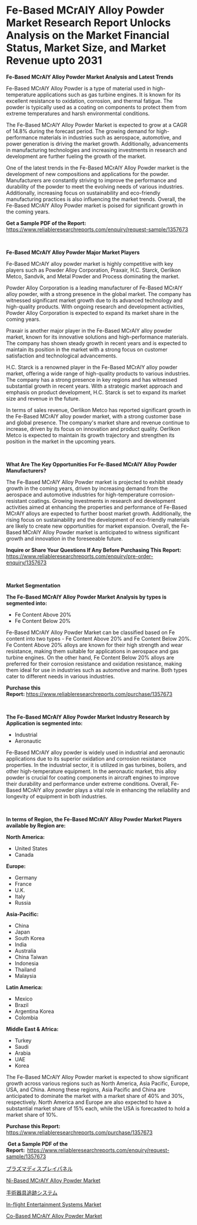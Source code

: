 <p><h1>Fe-Based MCrAlY Alloy Powder Market Research Report Unlocks Analysis on the Market Financial Status, Market Size, and Market Revenue upto 2031</h1></p><p><strong>Fe-Based MCrAlY Alloy Powder Market Analysis and Latest Trends</strong></p>
<p><p>Fe-Based MCrAlY Alloy Powder is a type of material used in high-temperature applications such as gas turbine engines. It is known for its excellent resistance to oxidation, corrosion, and thermal fatigue. The powder is typically used as a coating on components to protect them from extreme temperatures and harsh environmental conditions.</p><p>The Fe-Based MCrAlY Alloy Powder Market is expected to grow at a CAGR of 14.8% during the forecast period. The growing demand for high-performance materials in industries such as aerospace, automotive, and power generation is driving the market growth. Additionally, advancements in manufacturing technologies and increasing investments in research and development are further fueling the growth of the market.</p><p>One of the latest trends in the Fe-Based MCrAlY Alloy Powder market is the development of new compositions and applications for the powder. Manufacturers are constantly striving to improve the performance and durability of the powder to meet the evolving needs of various industries. Additionally, increasing focus on sustainability and eco-friendly manufacturing practices is also influencing the market trends. Overall, the Fe-Based MCrAlY Alloy Powder market is poised for significant growth in the coming years.</p></p>
<p><strong>Get a Sample PDF of the Report:&nbsp;</strong> <a href="https://www.reliableresearchreports.com/enquiry/request-sample/1357673">https://www.reliableresearchreports.com/enquiry/request-sample/1357673</a></p>
<p>&nbsp;</p>
<p><strong>Fe-Based MCrAlY Alloy Powder Major Market Players</strong></p>
<p><p>Fe-Based MCrAlY alloy powder market is highly competitive with key players such as Powder Alloy Corporation, Praxair, H.C. Starck, Oerlikon Metco, Sandvik, and Metal Powder and Process dominating the market. </p><p>Powder Alloy Corporation is a leading manufacturer of Fe-Based MCrAlY alloy powder, with a strong presence in the global market. The company has witnessed significant market growth due to its advanced technology and high-quality products. With ongoing research and development activities, Powder Alloy Corporation is expected to expand its market share in the coming years.</p><p>Praxair is another major player in the Fe-Based MCrAlY alloy powder market, known for its innovative solutions and high-performance materials. The company has shown steady growth in recent years and is expected to maintain its position in the market with a strong focus on customer satisfaction and technological advancements.</p><p>H.C. Starck is a renowned player in the Fe-Based MCrAlY alloy powder market, offering a wide range of high-quality products to various industries. The company has a strong presence in key regions and has witnessed substantial growth in recent years. With a strategic market approach and emphasis on product development, H.C. Starck is set to expand its market size and revenue in the future.</p><p>In terms of sales revenue, Oerlikon Metco has reported significant growth in the Fe-Based MCrAlY alloy powder market, with a strong customer base and global presence. The company's market share and revenue continue to increase, driven by its focus on innovation and product quality. Oerlikon Metco is expected to maintain its growth trajectory and strengthen its position in the market in the upcoming years.</p></p>
<p>&nbsp;</p>
<p><strong>What Are The Key Opportunities For Fe-Based MCrAlY Alloy Powder Manufacturers?</strong></p>
<p><p>The Fe-Based MCrAlY Alloy Powder market is projected to exhibit steady growth in the coming years, driven by increasing demand from the aerospace and automotive industries for high-temperature corrosion-resistant coatings. Growing investments in research and development activities aimed at enhancing the properties and performance of Fe-Based MCrAlY alloys are expected to further boost market growth. Additionally, the rising focus on sustainability and the development of eco-friendly materials are likely to create new opportunities for market expansion. Overall, the Fe-Based MCrAlY Alloy Powder market is anticipated to witness significant growth and innovation in the foreseeable future.</p></p>
<p><strong>Inquire or Share Your Questions If Any Before Purchasing This Report:</strong> <a href="https://www.reliableresearchreports.com/enquiry/pre-order-enquiry/1357673">https://www.reliableresearchreports.com/enquiry/pre-order-enquiry/1357673</a></p>
<p>&nbsp;</p>
<p><strong>Market Segmentation</strong></p>
<p><strong>The Fe-Based MCrAlY Alloy Powder Market Analysis by types is segmented into:</strong></p>
<p><ul><li>Fe Content Above 20%</li><li>Fe Content Below 20%</li></ul></p>
<p><p>Fe-Based MCrAlY Alloy Powder Market can be classified based on Fe content into two types - Fe Content Above 20% and Fe Content Below 20%. Fe Content Above 20% alloys are known for their high strength and wear resistance, making them suitable for applications in aerospace and gas turbine engines. On the other hand, Fe Content Below 20% alloys are preferred for their corrosion resistance and oxidation resistance, making them ideal for use in industries such as automotive and marine. Both types cater to different needs in various industries.</p></p>
<p><strong>Purchase this Report:&nbsp;</strong><a href="https://www.reliableresearchreports.com/purchase/1357673">https://www.reliableresearchreports.com/purchase/1357673</a></p>
<p>&nbsp;</p>
<p><strong>The Fe-Based MCrAlY Alloy Powder Market Industry Research by Application is segmented into:</strong></p>
<p><ul><li>Industrial</li><li>Aeronautic</li></ul></p>
<p><p>Fe-Based MCrAlY alloy powder is widely used in industrial and aeronautic applications due to its superior oxidation and corrosion resistance properties. In the industrial sector, it is utilized in gas turbines, boilers, and other high-temperature equipment. In the aeronautic market, this alloy powder is crucial for coating components in aircraft engines to improve their durability and performance under extreme conditions. Overall, Fe-Based MCrAlY alloy powder plays a vital role in enhancing the reliability and longevity of equipment in both industries.</p></p>
<p>&nbsp;</p>
<p><strong>In terms of Region, the Fe-Based MCrAlY Alloy Powder Market Players available by Region are:</strong></p>
<p>
    <p> <strong> North America: </strong>
        <ul>
            <li>United States</li>
            <li>Canada</li>
        </ul>
        </p> 
    <p> <strong> Europe: </strong>
        <ul>
            <li>Germany</li>
            <li>France</li>
            <li>U.K.</li>
            <li>Italy</li>
            <li>Russia</li>
        </ul>
        </p> 
    <p> <strong> Asia-Pacific: </strong>
        <ul>
            <li>China</li>
            <li>Japan</li>
            <li>South Korea</li>
            <li>India</li>
            <li>Australia</li>
            <li>China Taiwan</li>
            <li>Indonesia</li>
            <li>Thailand</li>
            <li>Malaysia</li>
        </ul>
        </p> 
    <p> <strong> Latin America: </strong>
        <ul>
            <li>Mexico</li>
            <li>Brazil</li>
            <li>Argentina Korea</li>
            <li>Colombia</li>
        </ul>
        </p> 
    <p> <strong> Middle East & Africa: </strong>
        <ul>
            <li>Turkey</li>
            <li>Saudi</li>
            <li>Arabia</li>
            <li>UAE</li>
            <li>Korea</li>
        </ul>
    </p>
    </p>
<p><p>The Fe-Based MCrAlY Alloy Powder market is expected to show significant growth across various regions such as North America, Asia Pacific, Europe, USA, and China. Among these regions, Asia Pacific and China are anticipated to dominate the market with a market share of 40% and 30%, respectively. North America and Europe are also expected to have a substantial market share of 15% each, while the USA is forecasted to hold a market share of 10%.</p></p>
<p><strong>Purchase this Report: </strong><a href="https://www.reliableresearchreports.com/purchase/1357673">https://www.reliableresearchreports.com/purchase/1357673</a></p>
<p>&nbsp;<strong>Get a Sample PDF of the Report:&nbsp;&nbsp;</strong><a href="https://www.reliableresearchreports.com/enquiry/request-sample/1357673">https://www.reliableresearchreports.com/enquiry/request-sample/1357673</a></p>
<p><strong></strong></p>
<p><p><a href="https://github.com/lrlmopnhwd79300/Market-Research-Report-List-1/blob/main/4810084194651.md">プラズマディスプレイパネル</a></p><p><a href="https://github.com/lubmix/Market-Research-Report-List-1/blob/main/ni-based-mcraly-alloy-powder-market.md">Ni-Based MCrAlY Alloy Powder Market</a></p><p><a href="https://github.com/wkuactfdzwizk06/Market-Research-Report-List-1/blob/main/5261568194650.md">手術器具追跡システム</a></p><p><a href="https://issuu.com/reportprime-2/docs/in-flight-entertainment-systems-market-size-2030.p">In-flight Entertainment Systems Market</a></p><p><a href="https://github.com/Hazelklievgspy6vdcsmu106w/Market-Research-Report-List-1/blob/main/co-based-mcraly-alloy-powder-market.md">Co-Based MCrAlY Alloy Powder Market</a></p></p>